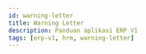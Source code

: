 ```yaml
---
id: warning-letter
title: Warning Letter
description: Panduan aplikasi ERP V1
tags: [erp-v1, hrm, warning-letter]
---
```

